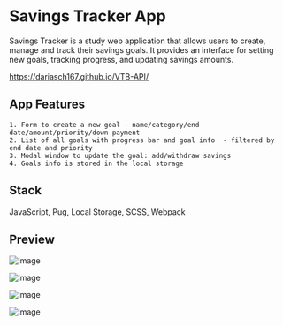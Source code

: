 # Savings Tracker App

Savings Tracker is a study web application that allows users to create, manage and track their savings goals. It provides an interface for setting new goals, tracking progress, and updating savings amounts.

https://dariasch167.github.io/VTB-API/

## App Features

	1. Form to create a new goal - name/category/end date/amount/priority/down payment
	2. List of all goals with progress bar and goal info  - filtered by end date and priority
	3. Modal window to update the goal: add/withdraw savings
	4. Goals info is stored in the local storage
 
## Stack

 JavaScript, Pug, Local Storage, SCSS, Webpack

## Preview

![image](https://github.com/user-attachments/assets/98396436-4444-4938-ba9f-5c1f1335b58d)

![image](https://github.com/user-attachments/assets/17476251-d876-4300-b65b-c81bae5fa1e4)

![image](https://github.com/user-attachments/assets/8f8a3066-adfc-4f18-afed-f1e20ea7b37f)

![image](https://github.com/user-attachments/assets/2ed81142-cfd3-4595-9a19-d42296c89c8f)






